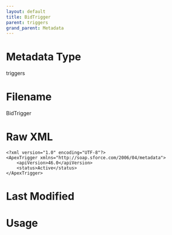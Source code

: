 ```yaml
---
layout: default
title: BidTrigger
parent: triggers
grand_parent: Metadata
---
```

# Metadata Type
triggers


# Filename 
BidTrigger


# Raw XML
```
<?xml version="1.0" encoding="UTF-8"?>
<ApexTrigger xmlns="http://soap.sforce.com/2006/04/metadata">
    <apiVersion>46.0</apiVersion>
    <status>Active</status>
</ApexTrigger>
```


# Last Modified


# Usage
